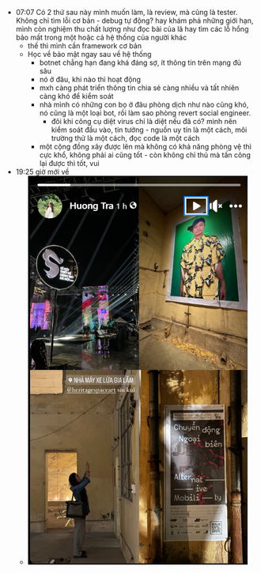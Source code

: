 - 07:07 Có 2 thứ sau này mình muốn làm, là review, mà cũng là tester. Không chỉ tìm lỗi cơ bản - debug tự động? hay khám phá những giới hạn, mình còn nghiệm thu chất lượng như đọc bài của lã hay tìm các lỗ hổng bảo mất trong một hoặc cả hệ thống của người khác
	- thế thì mình cần framework cơ bản
	- Học về bảo mật ngay sau về hệ thống
		- botnet chẳng hạn đang khá đáng sợ, ít thông tin trên mạng đủ sâu
		- nó ở đâu, khi nào thì hoạt động
		- mxh càng phát triển thông tin chia sẻ càng nhiều và tất nhiên càng khó để kiểm soát
		- nhà mình có những con bọ ở đâu phòng dịch như nào cũng khó, nó cũng là một loại bot, rồi làm sao phòng revert social engineer.
			- đôi khi công cụ diệt virus chỉ là diệt nếu đã có? mình nên kiểm soát đầu vào, tin tưởng - nguồn uy tín là một cách, môi trường thử là một cách, đọc code là một cách
		- một cộng đồng xây được lên mà không có khả năng phòng vệ thì cực khổ, không phải ai cũng tốt - còn không chỉ thủ mà tấn công lại được thì tốt, vui
- 19:25 giờ mới về
	- ![image.png](../assets/image_1700225704002_0.png)
